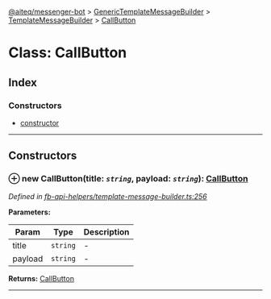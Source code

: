 [@aiteq/messenger-bot](../README.md) > [GenericTemplateMessageBuilder](../classes/generictemplatemessagebuilder.md) > [TemplateMessageBuilder](../modules/generictemplatemessagebuilder.templatemessagebuilder.md) > [CallButton](../classes/generictemplatemessagebuilder.templatemessagebuilder.callbutton.md)



# Class: CallButton

## Index

### Constructors

* [constructor](generictemplatemessagebuilder.templatemessagebuilder.callbutton.md#constructor)



---
## Constructors
<a id="constructor"></a>


### ⊕ **new CallButton**(title: *`string`*, payload: *`string`*): [CallButton](generictemplatemessagebuilder.templatemessagebuilder.callbutton.md)



*Defined in [fb-api-helpers/template-message-builder.ts:256](https://github.com/aiteq/messenger-bot/blob/a540dbb/src/fb-api-helpers/template-message-builder.ts#L256)*



**Parameters:**

| Param | Type | Description |
| ------ | ------ | ------ |
| title | `string`   |  - |
| payload | `string`   |  - |





**Returns:** [CallButton](generictemplatemessagebuilder.templatemessagebuilder.callbutton.md)

---


